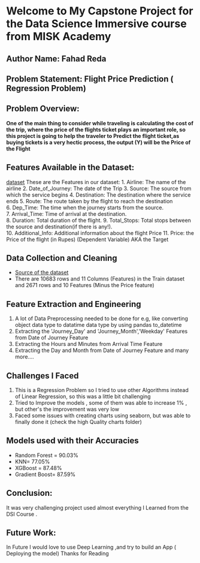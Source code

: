# Welcome to My Capstone Project for the Data Science Immersive course from MISK Academy
## Author Name: Fahad Reda
## Problem Statement: Flight Price Prediction ( Regression Problem)
## Problem Overview: 
**One of the main thing to consider while traveling is calculating the cost of the trip, where the price of the flights ticket plays an important role, so this project is going to help the traveler to Predict the flight ticket,as buying tickets is a very hectic process, the output (Y) will be the Price of the Flight**
## Features Available in the Dataset:
[dataset](https://themis427.files.wordpress.com/2020/12/flight-fare-dataset.png)
These are the Features in our dataset:
    1. Airline: The name of the airline
    2. Date_of_Journey: The date of the Trip
    3. Source: The source from which the service begins
    4. Destination: The destination where the service ends 
    5. Route: The route taken by the flight to reach the destination   
    6. Dep_Time: The time when the journey starts from the source.  
    7. Arrival_Time: Time of arrival at the destination.  
    8. Duration: Total duration of the flight. 
    9. Total_Stops: Total stops between the source and destination(if there is any!).  
    10. Additional_Info: Additional information about the flight Price
    11. Price: the Price of the flight (in Rupes) (Dependent Variable) AKA the Target
## Data Collection and Cleaning
- [Source of the dataset](https://www.machinehack.com/)
- There are 10683 rows and 11 Columns (Features) in the Train dataset and  2671 rows and 10 Features (Minus the Price feature)
## Feature Extraction and Engineering
1. A lot of Data Preprocessing needed to be done for e.g, like converting object data type to datatime data type by using pandas to_datetime
2. Extracting the 'Journey_Day' and 'Journey_Month','Weekday' Features  from Date of Journey Feature
3. Extracting the Hours and Minutes from Arrival Time Feature
4. Extracting the Day and Month from Date of Journey Feature
        and many more....
## Challenges I Faced 
1. This is a Regression Problem so I tried to use other Algorithms instead of Linear Regression, so this was a little bit challenging
2. Tried to Improve the models , some of them was able to increase 1% , but other's the improvement was very low
3. Faced some issues with creating charts using seaborn, but was able to finally done it (check the high Quality charts folder)

## Models used with their Accuracies
- Random Forest = 90.03% 
- KNN= 77.05% 
- XGBoost = 87.48% 
- Gradient Boost= 87.59% 
## Conclusion:
It was very challenging project used almost everything I Learned from the DSI Course .
## Future Work:
In Future I would love to use Deep Learning ,and try to build an App ( Deploying the model)
Thanks for Reading


